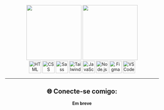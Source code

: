 <div align="center">

<img loading="lazy" height="180em" src="https://github-readme-stats.vercel.app/api?username=mikaelmora1s&show_icons=true&theme=transparent&include_all_commits=true&hide_border=true&bg_color=00000000&title_color=ba91e6&text_color=f1f1f1&icon_color=ba91e6"/>

<img loading="lazy" height="180em" src="https://github-readme-stats.vercel.app/api/top-langs/?username=mikaelmora1s&layout=compact&langs_count=7&theme=transparent&hide_border=true&bg_color=00000000&title_color=ba91e6&text_color=f1f1f1"/>

  
  <div align="center">
    <img src="https://cdn.jsdelivr.net/gh/devicons/devicon/icons/html5/html5-original.svg" height="40" alt="HTML" />
    <img src="https://cdn.jsdelivr.net/gh/devicons/devicon/icons/css3/css3-original.svg" height="40" alt="CSS" />
    <img src="https://cdn.jsdelivr.net/gh/devicons/devicon@latest/icons/sass/sass-original.svg" height="40" alt="Sass" />
    <img src="https://cdn.jsdelivr.net/gh/devicons/devicon@latest/icons/tailwindcss/tailwindcss-original.svg" height="40" alt="Tailwindcss" />
    <img src="https://cdn.jsdelivr.net/gh/devicons/devicon/icons/javascript/javascript-original.svg" height="40" alt="JavaScript" />
    <img src="https://cdn.jsdelivr.net/gh/devicons/devicon/icons/nodejs/nodejs-original.svg" height="40" alt="Node.js" />
    <img src="https://cdn.jsdelivr.net/gh/devicons/devicon/icons/figma/figma-original.svg" height="40" alt="Figma" />
    <img src="https://cdn.jsdelivr.net/gh/devicons/devicon/icons/vscode/vscode-original.svg" height="40" alt="VSCode" /
  </div>

  ---
  
  <h2>🌐 Conecte-se comigo:</h2>
  
  <strong>Em breve</strong>
</div>
